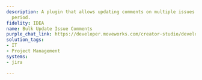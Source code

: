 ```yaml
---
description: A plugin that allows updating comments on multiple issues over a specified
  period.
fidelity: IDEA
name: Bulk Update Issue Comments
purple_chat_link: https://developer.moveworks.com/creator-studio/developer-tools/purple-chat/?conversation=%7B%22startTimestamp%22%3A%2211%3A43+AM%22%2C%22messages%22%3A%5B%7B%22parts%22%3A%5B%7B%22richText%22%3A%22I+want+to+comment+%E2%80%98Please+update+your+ticket%E2%80%99+on+all+unresolved+Jira+issues+that+are+7%2B+days+old.%22%7D%5D%2C%22role%22%3A%22user%22%7D%2C%7B%22parts%22%3A%5B%7B%22reasoningSteps%22%3A%5B%7B%22richText%22%3A%22Searching+%3Cb%3EJira%3C%2Fb%3E+for+issues+that+have+been+unresolved+for+7%2B+days.%22%2C%22status%22%3A%22success%22%7D%5D%7D%2C%7B%22richText%22%3A%22%3Cp%3EOkay%2C+I+found+3+issues+in+%3Cb%3EJira%3C%2Fb%3E+that+are+unresolved+and+haven%27t+been+updated+in+over+7+days.+I+will+add+the+comment+%27Please+update+your+ticket.%27+to+the+following+issues%3A%3C%2Fp%3E%22%7D%2C%7B%22citations%22%3A%5B%7B%22citationTitle%22%3A%22PROJ-721%3A+Unable+to+login+via+SSO%22%2C%22connectorName%22%3A%22jira%22%7D%2C%7B%22citationTitle%22%3A%22PROJ-719%3A+Dashboard+loading+indefinitely%22%2C%22connectorName%22%3A%22jira%22%7D%2C%7B%22citationTitle%22%3A%22WEB-133%3A+Broken+link+on+pricing+page%22%2C%22connectorName%22%3A%22jira%22%7D%5D%7D%2C%7B%22richText%22%3A%22%3Cp%3EDoes+this+look+right%3F%3C%2Fp%3E%22%7D%2C%7B%22buttons%22%3A%5B%7B%22buttonText%22%3A%22Add+Comment%22%2C%22style%22%3A%22filled%22%7D%2C%7B%22buttonText%22%3A%22Cancel%22%2C%22style%22%3A%22outlined%22%7D%5D%7D%5D%2C%22role%22%3A%22assistant%22%7D%2C%7B%22parts%22%3A%5B%7B%22richText%22%3A%22Add+Comment%22%7D%5D%2C%22role%22%3A%22user%22%7D%2C%7B%22parts%22%3A%5B%7B%22richText%22%3A%22%3Cp%3EDone.+I%27ve+added+the+comment+to+all+3+issues+in+%3Cb%3EJira%3C%2Fb%3E.%3C%2Fp%3E%22%7D%5D%2C%22role%22%3A%22assistant%22%7D%5D%7D
solution_tags:
- IT
- Project Management
systems:
- jira

---
```

